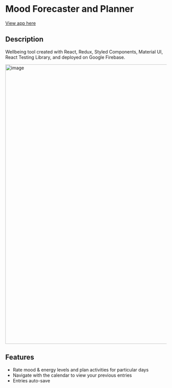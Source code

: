 # Mood Forecaster and Planner
[View app here](https://mood-forecaster-and-planner.web.app/)

## Description
Wellbeing tool created with React, Redux, Styled Components, Material UI, React Testing Library, and deployed on Google Firebase.

<img width="870" alt="image" src="https://user-images.githubusercontent.com/65205646/187795960-b69efd60-5927-4cf8-80cf-f113e2a94468.png">

## Features
- Rate mood & energy levels and plan activities for particular days
- Navigate with the calendar to view your previous entries
- Entries auto-save
